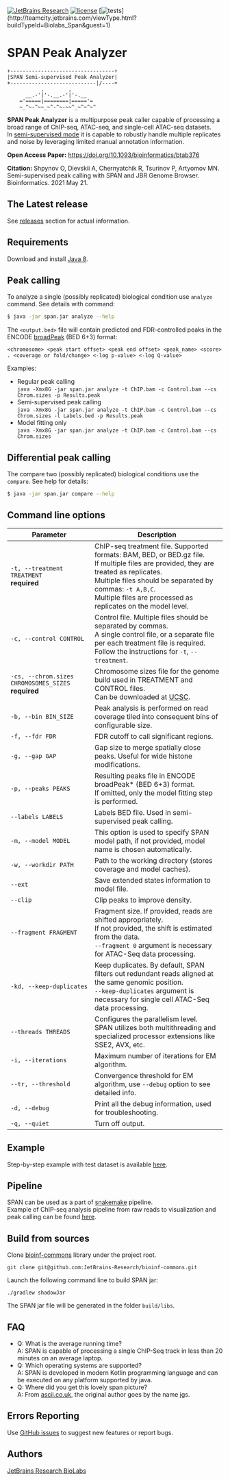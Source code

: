 [![JetBrains Research](https://jb.gg/badges/research.svg)](https://confluence.jetbrains.com/display/ALL/JetBrains+on+GitHub)
[![license](https://img.shields.io/github/license/mashape/apistatus.svg)](https://opensource.org/licenses/MIT)
[![tests](http://teamcity.jetbrains.com/app/rest/builds/buildType:(id:Biolabs_Span)/statusIcon.svg)](http://teamcity.jetbrains.com/viewType.html?buildTypeId=Biolabs_Span&guest=1)

SPAN Peak Analyzer
==================

```
+----------------------------------+
|SPAN Semi-supervised Peak Analyzer|
+----------------------------|/----+
           ,        ,
      __.-'|'-.__.-'|'-.__
    ='=====|========|====='=
    ~_^~-^~~_~^-^~-~~^_~^~^~^
```

**SPAN Peak Analyzer** is a multipurpose peak caller capable of processing a broad range of ChIP-seq, ATAC-seq, and
single-cell ATAC-seq datasets.<br>
In [semi-supervised mode](https://artyomovlab.wustl.edu/aging/tools) it is capable to robustly handle multiple
replicates and noise by leveraging limited manual annotation information.

**Open Access Paper:** https://doi.org/10.1093/bioinformatics/btab376

**Citation:** Shpynov O, Dievskii A, Chernyatchik R, Tsurinov P, Artyomov MN. Semi-supervised peak calling with SPAN and
JBR Genome Browser. Bioinformatics. 2021 May 21.

The Latest release
------------------
See [releases](https://github.com/JetBrains-Research/span/releases) section for actual information.

Requirements
------------

Download and install [Java 8](http://www.java.com/en/download/).

Peak calling
------------

To analyze a single (possibly replicated) biological condition use `analyze` command. See details with command:

```bash
$ java -jar span.jar analyze --help
```

The `<output.bed>` file will contain predicted and FDR-controlled peaks in the
ENCODE [broadPeak](https://genome.ucsc.edu/FAQ/FAQformat.html#format13) (BED 6+3) format:

```
<chromosome> <peak start offset> <peak end offset> <peak_name> <score> . <coverage or fold/change> <-log p-value> <-log Q-value>
```

Examples:

* Regular peak calling<br>
  `java -Xmx8G -jar span.jar analyze -t ChIP.bam -c Control.bam --cs Chrom.sizes -p Results.peak`
* Semi-supervised peak calling<br>
  `java -Xmx8G -jar span.jar analyze -t ChIP.bam -c Control.bam --cs Chrom.sizes -l Labels.bed -p Results.peak`
* Model fitting only<br>
  `java -Xmx8G -jar span.jar analyze -t ChIP.bam -c Control.bam --cs Chrom.sizes`

Differential peak calling
-------------------------

The compare two (possibly replicated) biological conditions use the `compare`. See help for details:

```bash
$ java -jar span.jar compare --help
```

Command line options
-------------------------

| Parameter                                               | Description                                                                                                                                                                                                                                                                   | 
|---------------------------------------------------------|-------------------------------------------------------------------------------------------------------------------------------------------------------------------------------------------------------------------------------------------------------------------------------|
| `-t, --treatment TREATMENT`<br/> **required**           | ChIP-seq treatment file. Supported formats: BAM, BED, or BED.gz file. <br/>If multiple files are provided, they are treated as replicates. <br/>Multiple files should be separated by commas: `-t A,B,C`. <br/>Multiple files are processed as replicates on the model level. |
| `-c, --control CONTROL`                                 | Control file. Multiple files should be separated by commas. <br/>A single control file, or a separate file per each treatment file is required. <br/>Follow the instructions for `-t`, `--treatment`.                                                                         |
| `-cs, --chrom.sizes CHROMOSOMES_SIZES`<br/>**required** | Chromosome sizes file for the genome build used in TREATMENT and CONTROL files. <br/>Can be downloaded at [UCSC](https://hgdownload.soe.ucsc.edu/downloads.html).                                                                                                             |
| `-b, --bin BIN_SIZE`                                    | Peak analysis is performed on read coverage tiled into consequent bins of configurable size.                                                                                                                                                                                  |
| `-f, --fdr FDR`                                         | FDR cutoff to call significant regions.                                                                                                                                                                                                                                       |
| `-g, --gap GAP`                                         | Gap size to merge spatially close peaks. Useful for wide histone modifications.                                                                                                                                                                                               |
| `-p, --peaks PEAKS`                                     | Resulting peaks file in ENCODE broadPeak* (BED 6+3) format. <br> If omitted, only the model fitting step is performed.                                                                                                                                                        |
| `--labels LABELS`                                       | Labels BED file. Used in semi-supervised peak calling.                                                                                                                                                                                                                        |
| `-m, --model MODEL`                                     | This option is used to specify SPAN model path, if not provided, model name is chosen automatically.                                                                                                                                                                          |
| `-w, --workdir PATH`                                    | Path to the working directory (stores coverage and model caches).                                                                                                                                                                                                             |
| `--ext`                                                 | Save extended states information to model file.                                                                                                                                                                                                                               |
| `--clip`                                                | Clip peaks to improve density.                                                                                                                                                                                                                                                |
| `--fragment FRAGMENT`                                   | Fragment size. If provided, reads are shifted appropriately. <br>If not provided, the shift is estimated from the data.<br> `--fragment 0` argument is necessary for ATAC-Seq data processing.                                                                                |
| `-kd, --keep-duplicates`                                | Keep duplicates. By default, SPAN filters out redundant reads aligned at the same genomic position.<br> `--keep-duplicates` argument is necessary for single cell ATAC-Seq data processing.                                                                                   |
| `--threads THREADS`                                     | Configures the parallelism level. <br>SPAN utilizes both multithreading and specialized processor extensions like SSE2, AVX, etc.                                                                                                                                             |
| `-i, --iterations`                                      | Maximum number of iterations for EM algorithm.                                                                                                                                                                                                                                |
| `--tr, --threshold`                                     | Convergence threshold for EM algorithm, use `--debug` option to see detailed info.                                                                                                                                                                                            |
| `-d, --debug`                                           | Print all the debug information, used for troubleshooting.                                                                                                                                                                                                                    |
| `-q, --quiet`                                           | Turn off output.                                                                                                                                                                                                                                                              |

Example
-------
Step-by-step example with test dataset is available [here](https://github.com/JetBrains-Research/span/wiki).


Pipeline
--------
SPAN can be used as a part of [snakemake](https://snakemake.readthedocs.io/en/stable/) pipeline.\
Example of ChIP-seq analysis pipeline from raw reads to visualization and peak calling can be
found [here](https://github.com/JetBrains-Research/chipseq-smk-pipeline).

Build from sources
------------------

Clone [bioinf-commons](https://github.com/JetBrains-Research/bioinf-commons) library under the project root.

  ```
  git clone git@github.com:JetBrains-Research/bioinf-commons.git
  ```

Launch the following command line to build SPAN jar:

  ```
  ./gradlew shadowJar
  ```

The SPAN jar file will be generated in the folder `build/libs`.

FAQ
---

* Q: What is the average running time?<br>
  A: SPAN is capable of processing a single ChIP-Seq track in less than 20 minutes on an average laptop.
* Q: Which operating systems are supported?<br>
  A: SPAN is developed in modern Kotlin programming language and can be executed on any platform supported by java.
* Q: Where did you get this lovely span picture?<br>
  A: From [ascii.co.uk](https://ascii.co.uk), the original author goes by the name jgs.

Errors Reporting
-----------------

Use [GitHub issues](https://github.com/JetBrains-Research/span/issues) to suggest new features or report bugs.

Authors
-------

[JetBrains Research BioLabs](https://research.jetbrains.org/groups/biolabs)
